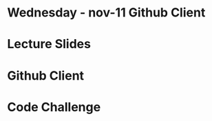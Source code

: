 Wednesday - nov-11 Github Client
================================

# Lecture Slides

# Github Client

# Code Challenge
